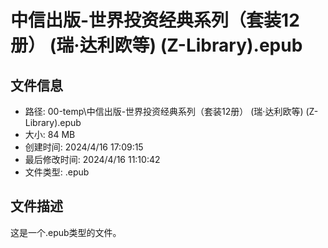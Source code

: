 ﻿# 中信出版-世界投资经典系列（套装12册） (瑞·达利欧等) (Z-Library).epub

## 文件信息
- 路径: 00-temp\中信出版-世界投资经典系列（套装12册） (瑞·达利欧等) (Z-Library).epub
- 大小: 84 MB
- 创建时间: 2024/4/16 17:09:15
- 最后修改时间: 2024/4/16 11:10:42
- 文件类型: .epub

## 文件描述
这是一个.epub类型的文件。

